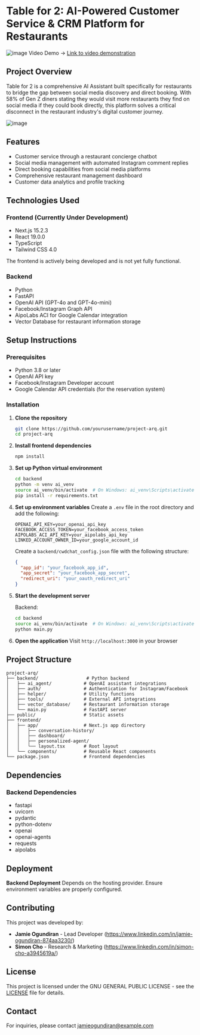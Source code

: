 # Table for 2: AI-Powered Customer Service & CRM Platform for Restaurants
![image](https://github.com/user-attachments/assets/67dbfcc7-4841-4e1f-b898-cba9ad0eccab)
Video Demo -> [Link to video demonstration](https://www.youtube.com/watch?v=tScMSV1Bi-8&ab_channel=Jamie)
## Project Overview

Table for 2 is a comprehensive AI Assistant built specifically for restaurants to bridge the gap between social media discovery and direct booking. With 58% of Gen Z diners stating they would visit more restaurants they find on social media if they could book directly, this platform solves a critical disconnect in the restaurant industry's digital customer journey.

![image](https://github.com/user-attachments/assets/19a79f8b-ceff-41a1-ac1e-aa7a80c38e04)


## Features

- Customer service through a restaurant concierge chatbot
- Social media management with automated Instagram comment replies
- Direct booking capabilities from social media platforms
- Comprehensive restaurant management dashboard
- Customer data analytics and profile tracking

## Technologies Used

### Frontend (Currently Under Development)

- Next.js 15.2.3
- React 19.0.0
- TypeScript
- Tailwind CSS 4.0

The frontend is actively being developed and is not yet fully functional.

### Backend

- Python
- FastAPI
- OpenAI API (GPT-4o and GPT-4o-mini)
- Facebook/Instagram Graph API
- AipoLabs ACI for Google Calendar integration
- Vector Database for restaurant information storage

## Setup Instructions

### Prerequisites

- Python 3.8 or later
- OpenAI API key
- Facebook/Instagram Developer account
- Google Calendar API credentials (for the reservation system)

### Installation

1. **Clone the repository**

   ```bash
   git clone https://github.com/yourusername/project-arq.git
   cd project-arq
   ```

2. **Install frontend dependencies**

   ```bash
   npm install
   ```

3. **Set up Python virtual environment**

   ```bash
   cd backend
   python -m venv ai_venv
   source ai_venv/bin/activate  # On Windows: ai_venv\Scripts\activate
   pip install -r requirements.txt
   ```

4. **Set up environment variables**
   Create a `.env` file in the root directory and add the following:

   ```
   OPENAI_API_KEY=your_openai_api_key
   FACEBOOK_ACCESS_TOKEN=your_facebook_access_token
   AIPOLABS_ACI_API_KEY=your_aipolabs_api_key
   LINKED_ACCOUNT_OWNER_ID=your_google_account_id
   ```

   Create a `backend/cwdchat_config.json` file with the following structure:

   ```json
   {
     "app_id": "your_facebook_app_id",
     "app_secret": "your_facebook_app_secret",
     "redirect_uri": "your_oauth_redirect_uri"
   }
   ```

5. **Start the development server**

   Backend:

   ```bash
   cd backend
   source ai_venv/bin/activate  # On Windows: ai_venv\Scripts\activate
   python main.py
   ```

6. **Open the application**
   Visit `http://localhost:3000` in your browser

## Project Structure

```
project-arq/
├── backend/                  # Python backend
│   ├── ai_agent/            # OpenAI assistant integrations
│   ├── auth/                # Authentication for Instagram/Facebook
│   ├── helper/              # Utility functions
│   ├── tools/               # External API integrations
│   ├── vector_database/     # Restaurant information storage
│   └── main.py              # FastAPI server
├── public/                  # Static assets
├── frontend/
│   ├── app/                 # Next.js app directory
│   │   ├── conversation-history/
│   │   ├── dashboard/
│   │   ├── personalized-agent/
│   │   └── layout.tsx       # Root layout
│   └── components/          # Reusable React components
└── package.json             # Frontend dependencies
```

## Dependencies
### Backend Dependencies

- fastapi
- uvicorn
- pydantic
- python-dotenv
- openai
- openai-agents
- requests
- aipolabs

## Deployment

 **Backend Deployment**
   Depends on the hosting provider. Ensure environment variables are properly configured.

## Contributing

This project was developed by:

- **Jamie Ogundiran** - Lead Developer (https://www.linkedin.com/in/jamie-ogundiran-874aa3230/)
- **Simon Cho** - Research & Marketing (https://www.linkedin.com/in/simon-cho-a3945619a/)

## License

This project is licensed under the GNU GENERAL PUBLIC LICENSE - see the [LICENSE](LICENSE) file for details.


## Contact

For inquiries, please contact [jamieogundiran@example.com](mailto:jamieogundiran@gmail.com)
